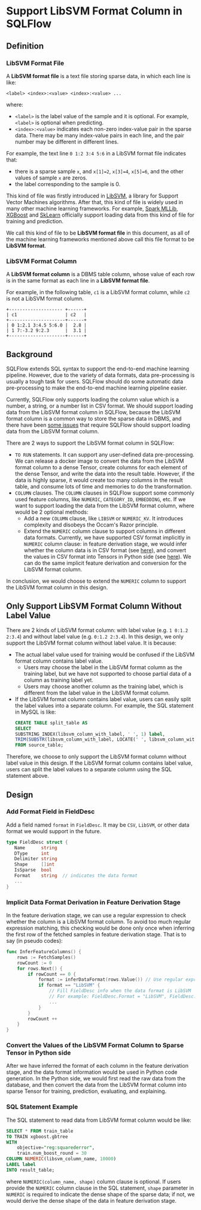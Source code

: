 # Support LibSVM Format Column in SQLFlow

## Definition

### LibSVM Format File

A **LibSVM format file** is a text file storing sparse data, in which each line is like:

```
<label> <index>:<value> <index>:<value> ...
```

where:

- `<label>` is the label value of the sample and it is optional. For example, `<label>` is optional when predicting. 
- `<index>:<value>` indicates each non-zero index-value pair in the sparse data. There may be many index-value pairs in each line, and the pair number may be different in different lines.

For example, the text line `0 1:2 3:4 5:6` in a LibSVM format file indicates that:

- there is a sparse sample `x`, and `x[1]=2`, `x[3]=4`, `x[5]=6`, and the other values of sample `x` are zeros.
- the label corresponding to the sample is 0.

This kind of file was firstly introduced in [LibSVM](https://www.csie.ntu.edu.tw/~cjlin/libsvm), a library for Support Vector Machines algorithms. After that, this kind of file is widely used in many other machine learning frameworks. For example, [Spark MLLib](https://spark.apache.org/docs/1.0.2/api/python/pyspark.mllib.util.MLUtils-class.html), [XGBoost](https://xgboost.readthedocs.io/en/latest/tutorials/input_format.html) and [SkLearn](https://scikit-learn.org/stable/modules/generated/sklearn.datasets.load_svmlight_file.html) officially support loading data from this kind of file for training and prediction.

We call this kind of file to be **LibSVM format file** in this document, as all of the machine learning frameworks mentioned above call this file format to be **LibSVM format**.

### LibSVM Format Column

A **LibSVM format column** is a DBMS table column, whose value of each row is in the same format as each line in a **LibSVM format file**.

For example, in the following table, `c1` is a LibSVM format column, while `c2` is not a LibSVM format column.

```
+-------------------- +------+
| c1                  | c2   |
+---------------------+------+
| 0 1:2.1 3:4.5 5:6.0 |  2.8 |
| 1 7:-3.2 9:2.3      |  3.1 |
+---------------------+------+
```

## Background

SQLFlow extends SQL syntax to support the end-to-end machine learning pipeline. However, due to the variety of data formats, data pre-processing is usually a tough task for users. SQLFlow should do some automatic data pre-processing to make the end-to-end machine learning pipeline easier.

Currently, SQLFlow only supports loading the column value which is a number, a string, or a number list in CSV format. We should support loading data from the LibSVM format column in SQLFlow, because the LibSVM format column is a common way to store the sparse data in DBMS, and there have been [some issues](https://github.com/sql-machine-learning/sqlflow/issues/2323) that require SQLFlow should support loading data from the LibSVM format column.

There are 2 ways to support the LibSVM format column in SQLFlow:

- `TO RUN` statements. It can support any user-defined data pre-processing. We can release a docker image to convert the data from the LibSVM format column to a dense Tensor, create columns for each element of the dense Tensor, and write the data into the result table. However, if the data is highly sparse, it would create too many columns in the result table, and consume lots of time and memories to do the transformation.
- `COLUMN` clauses. The `COLUMN` clauses in SQLFlow support some commonly used feature columns, like `NUMERIC`, `CATEGORY_ID`, `EMBEDDING`, etc. If we want to support loading the data from the LibSVM format column, where would be 2 optional methods:
    - Add a new `COLUMN` clause, like `LIBSVM` or `NUMERIC_KV`. It introduces complexity and disobeys the Occam's Razor principle.
    - Extend the `NUMERIC` column clause to support columns in different data formats. Currently, we have supported CSV format implicitly in `NUMERIC` column clause: in feature derivation stage, we would infer whether the column data is in CSV format (see [here](https://github.com/sql-machine-learning/sqlflow/blob/3b70a0599beef573cd99f15dd41cc0a194634b75/pkg/ir/derivation.go#L146)), and convert the values in CSV format into Tensors in Python side (see [here](https://github.com/sql-machine-learning/sqlflow/blob/develop/python/sqlflow_submitter/db.py#L159)). We can do the same implicit feature derivation and conversion for the LibSVM format column.
    
In conclusion, we would choose to extend the `NUMERIC` column to support the LibSVM format column in this design.

## Only Support LibSVM Format Column Without Label Value

There are 2 kinds of LibSVM format column: with label value (e.g. `1 0:1.2 2:3.4`) and without label value (e.g. `0:1.2 2:3.4`). In this design, we only support the LibSVM format column without label value. It is because:

- The actual label value used for training would be confused if the LibSVM format column contains label value.
    - Users may choose the label in the LibSVM format column as the training label, but we have not supported to choose partial data of a column as training label yet.
    - Users may choose another column as the training label, which is different from the label value in the LibSVM format column.
- If the LibSVM format column contains label value, users can easily split the label values into a separate column. For example, the SQL statement in MySQL is like:
    ```sql
    CREATE TABLE split_table AS 
    SELECT 
    SUBSTRING_INDEX(libsvm_column_with_label, ' ', 1) label, 
    TRIM(SUBSTR(libsvm_column_with_label, LOCATE(' ', libsvm_column_with_label))) libsvm_column_without_label
    FROM source_table;
    ```
    
Therefore, we choose to only support the LibSVM format column without label value in this design. If the LibSVM format column contains label value, users can split the label values to a separate column using the SQL statement above.

## Design

### Add Format Field in FieldDesc

Add a field named `format` in `FieldDesc`. It may be `CSV`, `LibSVM`, or other data format we would support in the future.

```go
type FieldDesc struct {
   Name      string
   DType     int
   Delimiter string
   Shape     []int
   IsSparse  bool
   Format    string  // indicates the data format
   ...
}
```

### Implicit Data Format Derivation in Feature Derivation Stage

In the feature derivation stage, we can use a regular expression to check whether the column is a LibSVM format column. To avoid too much regular expression matching, this checking would be done only once when inferring the first row of the fetched samples in feature derivation stage. That is to say (in pseudo codes):

```go
func InferFeatureColumns() {
    rows := FetchSamples()
    rowCount := 0
    for rows.Next() {
        if rowCount == 0 {
            format := inferDataFormat(rows.Value()) // Use regular expression to infer the data format
            if format == "LibSVM" {
                // Fill FieldDesc info when the data format is LibSVM
                // For example: FieldDesc.Format = "LibSVM", FieldDesc.IsSparse = true, etc.
                ...
            }
        }
        rowCount ++
    }
}
```

### Convert the Values of the LibSVM Format Column to Sparse Tensor in Python side

After we have inferred the format of each column in the feature derivation stage, and the data format information would be used in Python code generation. In the Python side, we would first read the raw data from the database, and then convert the data from the LibSVM format column into sparse Tensor for training, prediction, evaluating, and explaining.

### SQL Statement Example

The SQL statement to read data from LibSVM format column would be like:

```sql
SELECT * FROM train_table
TO TRAIN xgboost.gbtree
WITH
    objective="reg:squarederror",
    train.num_boost_round = 30
COLUMN NUMERIC(libsvm_column_name, 10000)
LABEL label
INTO result_table;
```

where `NUMERIC(column_name, shape)` column clause is optional. If users provide the `NUMERIC` column clause in the SQL statement, `shape` parameter in `NUMERIC` is required to indicate the dense shape of the sparse data; if not, we would derive the dense shape of the data in feature derivation stage.
